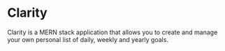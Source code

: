# Clarity

Clarity is a MERN stack application that allows you to create and manage your own personal list of daily, weekly and yearly goals.
